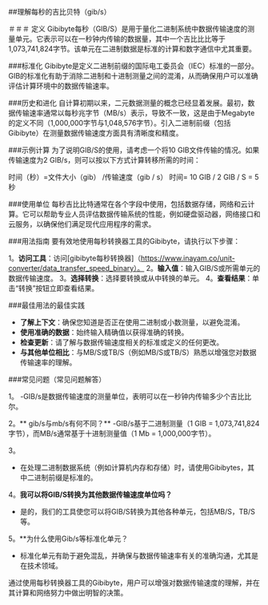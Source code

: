 ##理解每秒的吉比贝特（gib/s）

＃＃＃ 定义
Gibibyte每秒（GIB/S）是用于量化二进制系统中数据传输速度的测量单元。它表示可以在一秒钟内传输的数据量，其中一个吉比比比等于1,073,741,824字节。该单元在二进制数据是标准的计算和数字通信中尤其重要。

###标准化
Gibibyte是定义二进制前缀的国际电工委员会（IEC）标准的一部分。GIB的标准化有助于消除二进制和十进制测量之间的混淆，从而确保用户可以准确评估计算环境中的数据传输速率。

###历史和进化
自计算初期以来，二元数据测量的概念已经显着发展。最初，数据传输速率通常以每秒兆字节（MB/s）表示，导致不一致，这是由于Megabyte的定义不同（1,000,000字节与1,048,576字节）。引入二进制前缀（包括Gibibyte）在测量数据传输速度方面具有清晰度和精度。

###示例计算
为了说明GIB/S的使用，请考虑一个将10 GIB文件传输的情况。如果传输速度为2 GIB/s，则可以按以下方式计算转移所需的时间：

时间（秒）=文件大小（gib） /传输速度（gib / s）
时间= 10 GIB / 2 GIB / S = 5秒

###使用单位
每秒吉比比特通常在各个字段中使用，包括数据存储，网络和云计算。它可以帮助专业人员评估数据传输系统的性能，例如硬盘驱动器，网络接口和云服务，以确保他们满足现代应用程序的需求。

###用法指南
要有效地使用每秒转换器工具的Gibibyte，请执行以下步骤：

1。**访问工具**：访问[gibibyte每秒转换器]（https://www.inayam.co/unit-converter/data_transfer_speed_binary）。
2。**输入值**：输入GIB/S或所需单元的数据传输速度。
3。**选择转换**：选择要转换或从中转换的单元。
4。**查看结果**：单击“转换”按钮立即查看结果。

###最佳用法的最佳实践
-  **了解上下文**：确保您知道是否正在使用二进制或小数测量，以避免混淆。
-  **使用准确的数据**：始终输入精确值以获得准确的转换。
-  **检查更新**：请了解与数据传输速度相关的标准或定义的任何更改。
-  **与其他单位相比**：与MB/S或TB/S（例如MB/S或TB/S）熟悉以增强您对数据传输速率的理解。

###常见问题（常见问题解答）

1。
-GIB/s是数据传输速度的测量单位，表明可以在一秒钟内传输多少个吉比比尔。

2。** gib/s与mb/s有何不同？**
-GIB/s基于二进制测量（1 GIB = 1,073,741,824字节），而MB/s通常基于十进制测量值（1 Mb = 1,000,000字节）。

3。
- 在处理二进制数据系统（例如计算机内存和存储）时，请使用Gibibytes，其中二进制前缀是标准的。

4。**我可以将GIB/S转换为其他数据传输速度单位吗？**
- 是的，我们的工具使您可以将GIB/S转换为其他各种单元，包括MB/S，TB/S等。

5。**为什么使用Gib/s等标准化单元？
- 标准化单元有助于避免混乱，并确保与数据传输速率有关的准确沟通，尤其是在技术领域。

通过使用每秒转换器工具的Gibibyte，用户可以增强对数据传输速度的理解，并在其计算和网络努力中做出明智的决策。